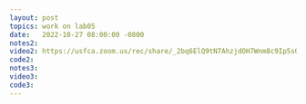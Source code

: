 ```yaml
---
layout: post
topics: work on lab05
date:   2022-10-27 08:00:00 -0800
notes2:
video2: https://usfca.zoom.us/rec/share/_2bq6ElQ9tN7AhzjdOH7Wnm8c9Ip5sO8uyhLbxN4jCqQzwql9ycYV7QfvLUKPXDn.mmNi2sxhJQHsgBTB
code2: 
notes3:
video3:  
code3: 
---
```

